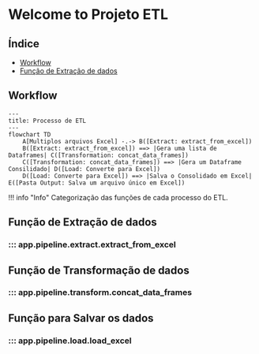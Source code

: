 # Welcome to Projeto ETL

## Índice

- [Workflow](#workflow)
- [Função de Extração de dados](#função-de-extração-de-dados)

## Workflow

``` mermaid
---
title: Processo de ETL
---
flowchart TD
    A[Multiplos arquivos Excel] -.-> B([Extract: extract_from_excel])
    B([Extract: extract_from_excel]) ==> |Gera uma lista de Dataframes| C([Transformation: concat_data_frames])
    C([Transformation: concat_data_frames]) ==> |Gera um Dataframe Consilidado| D([Load: Converte para Excel])
    D([Load: Converte para Excel]) ==> |Salva o Consolidado em Excel| E([Pasta Output: Salva um arquivo único em Excel])
```

!!! info "Info"
    Categorização das funções de cada processo do ETL.

## Função de Extração de dados

### ::: app.pipeline.extract.extract_from_excel

## Função de Transformação de dados

### ::: app.pipeline.transform.concat_data_frames

## Função para Salvar os dados

### ::: app.pipeline.load.load_excel
